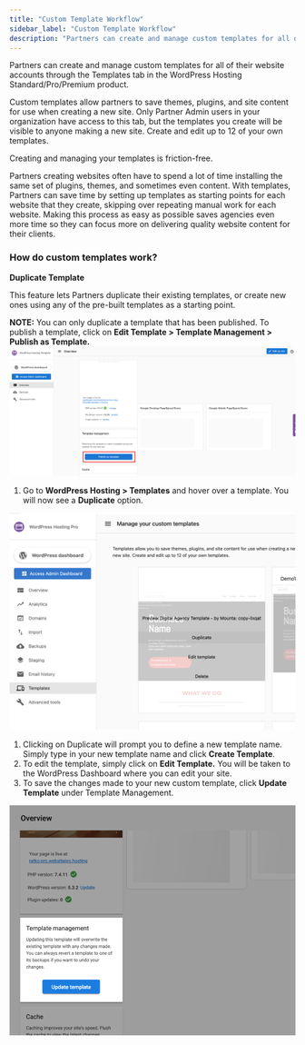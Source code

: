 ```yaml
---
title: "Custom Template Workflow"
sidebar_label: "Custom Template Workflow"
description: "Partners can create and manage custom templates for all of their website accounts through the Templates tab in the  WordPress Hosting   Standard /Pro/Premium"
---
```


Partners can create and manage custom templates for all of their website accounts through the Templates tab in the WordPress Hosting Standard/Pro/Premium product.

Custom templates allow partners to save themes, plugins, and site content for use when creating a new site. Only Partner Admin users in your organization have access to this tab, but the templates you create will be visible to anyone making a new site. Create and edit up to 12 of your own templates.

Creating and managing your templates is friction-free.

Partners creating websites often have to spend a lot of time installing the same set of plugins, themes, and sometimes even content. With templates, Partners can save time by setting up templates as starting points for each website that they create, skipping over repeating manual work for each website. Making this process as easy as possible saves agencies even more time so they can focus more on delivering quality website content for their clients.

### How do custom templates work?

**Duplicate Template**

This feature lets Partners duplicate their existing templates, or create new ones using any of the pre-built templates as a starting point.

**NOTE:** You can only duplicate a template that has been published. To publish a template, click on **Edit Template > Template Management > Publish as Template.** ![](./img/5616708167191-c546cef087.png)

1.  Go to **WordPress Hosting > Templates** and hover over a template. You will now see a **Duplicate** option. 

![Screenshot 2025-06-03 at 10.42.28 AM.png](./img/5616708167191-645bb34d14.png)

1.  Clicking on Duplicate will prompt you to define a new template name. Simply type in your new template name and click **Create Template**.
2.  To edit the template, simply click on **Edit Template.** You will be taken to the WordPress Dashboard where you can edit your site.
3.  To save the changes made to your new custom template, click **Update Template** under Template Management.

![Screenshot 2025-06-03 at 10.42.54 AM.png](./img/5616708167191-2d58288672.png)